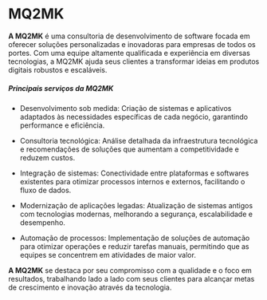 # MQ2MK

**A MQ2MK** é uma consultoria de desenvolvimento de software focada em oferecer soluções personalizadas e inovadoras para empresas de todos os portes. Com uma equipe altamente qualificada e experiência em diversas tecnologias, a MQ2MK ajuda seus clientes a transformar ideias em produtos digitais robustos e escaláveis.

##### Principais serviços da MQ2MK

- Desenvolvimento sob medida: Criação de sistemas e aplicativos adaptados às necessidades específicas de cada negócio, garantindo performance e eficiência.

- Consultoria tecnológica: Análise detalhada da infraestrutura tecnológica e recomendações de soluções que aumentam a competitividade e reduzem custos.

- Integração de sistemas: Conectividade entre plataformas e softwares existentes para otimizar processos internos e externos, facilitando o fluxo de dados.

- Modernização de aplicações legadas: Atualização de sistemas antigos com tecnologias modernas, melhorando a segurança, escalabilidade e desempenho.

- Automação de processos: Implementação de soluções de automação para otimizar operações e reduzir tarefas manuais, permitindo que as equipes se concentrem em atividades de maior valor.

**A MQ2MK** se destaca por seu compromisso com a qualidade e o foco em resultados, trabalhando lado a lado com seus clientes para alcançar metas de crescimento e inovação através da tecnologia.
